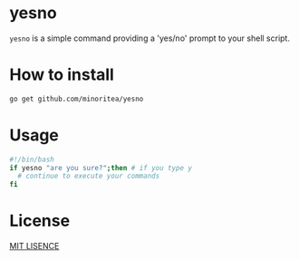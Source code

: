 # yesno

`yesno` is a simple command providing a 'yes/no' prompt to your shell script.

# How to install

```bash
go get github.com/minoritea/yesno
```

# Usage

```bash
#!/bin/bash
if yesno "are you sure?";then # if you type y
  # continue to execute your commands
fi
```

# License
[MIT LISENCE](https://github.com/minoritea/yesno/blob/master/LICENSE)
